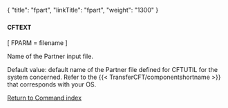 {
    "title": "fpart",
    "linkTitle": "fpart",
    "weight": "1300"
}<span id="fpart"></span>

### 

#### CFTEXT

\[ FPARM = filename \]

Name of the Partner input file.

Default value: default
name of the Partner file defined for CFTUTIL for the system concerned.
Refer to the {{< TransferCFT/componentshortname  >}} that corresponds with
your OS.

[Return to Command index](../../)
